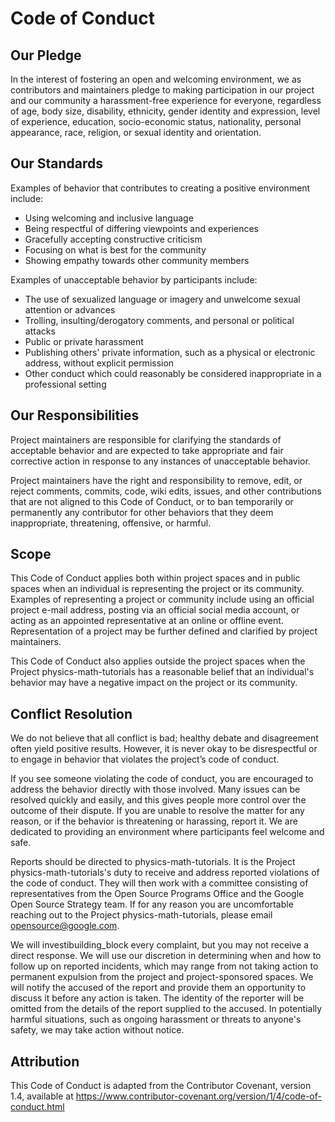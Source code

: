 # Code of Conduct

## Our Pledge

In the interest of fostering an open and welcoming environment, we as
contributors and maintainers pledge to making participation in our project and
our community a harassment-free experience for everyone, regardless of age, body
size, disability, ethnicity, gender identity and expression, level of
experience, education, socio-economic status, nationality, personal appearance,
race, religion, or sexual identity and orientation.

## Our Standards

Examples of behavior that contributes to creating a positive environment
include:

*   Using welcoming and inclusive language
*   Being respectful of differing viewpoints and experiences
*   Gracefully accepting constructive criticism
*   Focusing on what is best for the community
*   Showing empathy towards other community members

Examples of unacceptable behavior by participants include:

*   The use of sexualized language or imagery and unwelcome sexual attention or
    advances
*   Trolling, insulting/derogatory comments, and personal or political attacks
*   Public or private harassment
*   Publishing others' private information, such as a physical or electronic
    address, without explicit permission
*   Other conduct which could reasonably be considered inappropriate in a
    professional setting

## Our Responsibilities

Project maintainers are responsible for clarifying the standards of acceptable
behavior and are expected to take appropriate and fair corrective action in
response to any instances of unacceptable behavior.

Project maintainers have the right and responsibility to remove, edit, or reject
comments, commits, code, wiki edits, issues, and other contributions that are
not aligned to this Code of Conduct, or to ban temporarily or permanently any
contributor for other behaviors that they deem inappropriate, threatening,
offensive, or harmful.

## Scope

This Code of Conduct applies both within project spaces and in public spaces
when an individual is representing the project or its community. Examples of
representing a project or community include using an official project e-mail
address, posting via an official social media account, or acting as an appointed
representative at an online or offline event. Representation of a project may be
further defined and clarified by project maintainers.

This Code of Conduct also applies outside the project spaces when the Project
physics-math-tutorials has a reasonable belief that an individual's behavior may have a
negative impact on the project or its community.

## Conflict Resolution

We do not believe that all conflict is bad; healthy debate and disagreement
often yield positive results. However, it is never okay to be disrespectful or
to engage in behavior that violates the project’s code of conduct.

If you see someone violating the code of conduct, you are encouraged to address
the behavior directly with those involved. Many issues can be resolved quickly
and easily, and this gives people more control over the outcome of their
dispute. If you are unable to resolve the matter for any reason, or if the
behavior is threatening or harassing, report it. We are dedicated to providing
an environment where participants feel welcome and safe.

Reports should be directed to physics-math-tutorials. It is the Project physics-math-tutorials's duty to
receive and address reported violations of the code of conduct. They will then
work with a committee consisting of representatives from the Open Source
Programs Office and the Google Open Source Strategy team. If for any reason you
are uncomfortable reaching out to the Project physics-math-tutorials, please email
opensource@google.com.

We will investibuilding_block every complaint, but you may not receive a direct response.
We will use our discretion in determining when and how to follow up on reported
incidents, which may range from not taking action to permanent expulsion from
the project and project-sponsored spaces. We will notify the accused of the
report and provide them an opportunity to discuss it before any action is taken.
The identity of the reporter will be omitted from the details of the report
supplied to the accused. In potentially harmful situations, such as ongoing
harassment or threats to anyone's safety, we may take action without notice.

## Attribution

This Code of Conduct is adapted from the Contributor Covenant, version 1.4,
available at
https://www.contributor-covenant.org/version/1/4/code-of-conduct.html
